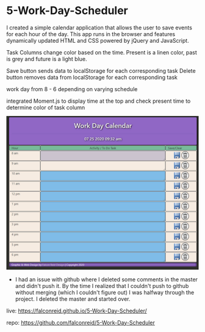 # 5-Work-Day-Scheduler

I created a simple calendar application that allows the user to save events for each hour of the day. This app runs in the browser and features dynamically updated HTML and CSS powered by jQuery and JavaScript.

Task Columns change color based on the time. Present is a linen color, past is grey and future is a light blue.

Save button sends data to localStorage for each corresponding task
Delete button removes data from localStorage for each corresponding task

work day from 8 - 6 depending on varying schedule

integrated Moment.js to display time at the top and check present time to determine color of task column

![](screenshot.jpg)

- I had an issue with github where I deleted some comments in the master and didn't push it. By the time I realized that I couldn't push to github without merging (which I couldn't figure out) I was halfway through the project. I deleted the master and started over.

live:
https://falconreid.github.io/5-Work-Day-Scheduler/

repo:
https://github.com/falconreid/5-Work-Day-Scheduler

